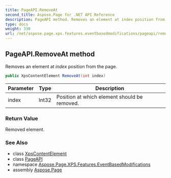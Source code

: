 ```yaml
---
title: PageAPI.RemoveAt
second_title: Aspose.Page for .NET API Reference
description: PageAPI method. Removes an element at index position from the page
type: docs
weight: 330
url: /net/aspose.page.xps.features.eventbasedmodifications/pageapi/removeat/
---
```

## PageAPI.RemoveAt method

Removes an element at *index* position from the page.

```csharp
public XpsContentElement RemoveAt(int index)
```

| Parameter | Type | Description |
| --- | --- | --- |
| index | Int32 | Position at which element should be removed. |

### Return Value

Removed element.

### See Also

* class [XpsContentElement](../../../aspose.page.xps.xpsmodel/xpscontentelement/)
* class [PageAPI](../)
* namespace [Aspose.Page.XPS.Features.EventBasedModifications](../../pageapi/)
* assembly [Aspose.Page](../../../)


